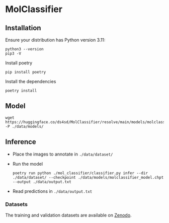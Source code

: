 # MolClassifier

## Installation 

Ensure your distribution has Python version 3.11:
```
python3 --version
pip3 -V
```

Install poetry
```
pip install poetry
```

Install the dependencies
```
poetry install
```

## Model 

```
wget https://huggingface.co/ds4sd/MolClassifier/resolve/main/models/molclassifier_model.chpt -P ./data/models/
```

## Inference

- Place the images to annotate in `./data/dataset/`

- Run the model
  ```
  poetry run python ./mol_classifier/classifier.py infer --dir ./data/dataset/ --checkpoint ./data/models/molclassifier_model.chpt --output ./data/output.txt
  ```

- Read predictions in `./data/output.txt`

### Datasets

The training and validation datasets are available on [Zenodo](https://zenodo.org/records/10978564).
